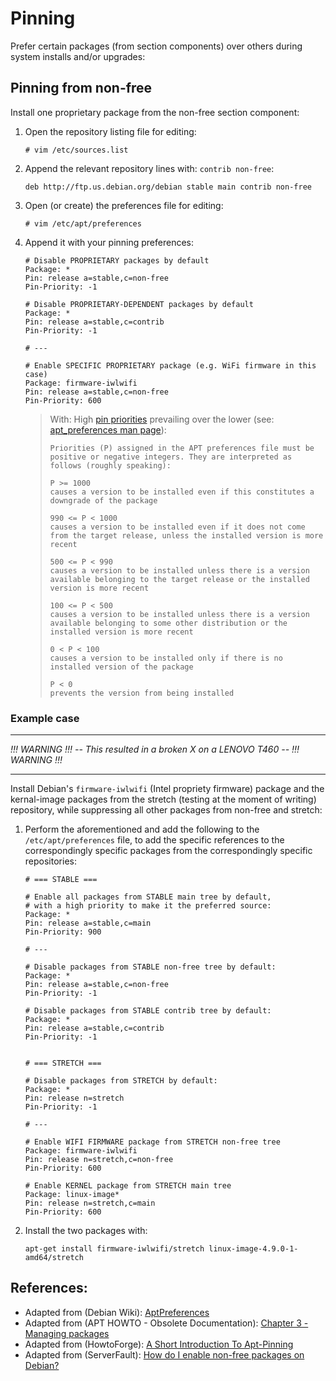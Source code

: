 # Pinning

Prefer certain packages (from section components) over others during system installs and/or upgrades:


## Pinning from non-free

Install one proprietary package from the non-free section component:

1.	Open the repository listing file for editing:

    ```
    # vim /etc/sources.list
    ```

2.	Append the relevant repository lines with: `contrib non-free`:

    ```shell
    deb http://ftp.us.debian.org/debian stable main contrib non-free
    ```

3.	Open (or create) the preferences file for editing:

	```
	# vim /etc/apt/preferences
    ```

4.	Append it with your pinning preferences:

    ```shell
    # Disable PROPRIETARY packages by default
    Package: *
    Pin: release a=stable,c=non-free
    Pin-Priority: -1

    # Disable PROPRIETARY-DEPENDENT packages by default
    Package: *
    Pin: release a=stable,c=contrib
    Pin-Priority: -1

    # ---

    # Enable SPECIFIC PROPRIETARY package (e.g. WiFi firmware in this case)
    Package: firmware-iwlwifi
    Pin: release a=stable,c=non-free
    Pin-Priority: 600
    ```

    >	With: High [pin priorities][3] prevailing over the lower (see: [apt_preferences man page][5]):
    >
    >	```
    >	Priorities (P) assigned in the APT preferences file must be positive or negative integers. They are interpreted as follows (roughly speaking):
    >
    >	P >= 1000
    >	causes a version to be installed even if this constitutes a downgrade of the package
    >
    >	990 <= P < 1000
    >	causes a version to be installed even if it does not come from the target release, unless the installed version is more recent
    >
    >	500 <= P < 990
    >	causes a version to be installed unless there is a version available belonging to the target release or the installed version is more recent
    >
    >	100 <= P < 500
    >	causes a version to be installed unless there is a version available belonging to some other distribution or the installed version is more recent
    >
    >	0 < P < 100
    >	causes a version to be installed only if there is no installed version of the package
    >
    >	P < 0
    >	prevents the version from being installed
    >	```


### Example case

-----

_!!! WARNING !!! -- This resulted in a broken X on a LENOVO T460 -- !!! WARNING !!!_

-----

Install Debian's `firmware-iwlwifi` (Intel propriety firmware) package and the kernal-image packages from the stretch (testing at the moment of writing) repository, while suppressing all other packages from non-free and stretch:

1. Perform the aforementioned and add the following to the `/etc/apt/preferences` file, to add the specific references to the correspondingly specific packages from the correspondingly specific repositories:

	```shell
	# === STABLE ===

	# Enable all packages from STABLE main tree by default,
	# with a high priority to make it the preferred source:
	Package: *
	Pin: release a=stable,c=main
	Pin-Priority: 900

	# ---

	# Disable packages from STABLE non-free tree by default:
	Package: *
	Pin: release a=stable,c=non-free
	Pin-Priority: -1

	# Disable packages from STABLE contrib tree by default:
	Package: *
	Pin: release a=stable,c=contrib
	Pin-Priority: -1


	# === STRETCH ===

	# Disable packages from STRETCH by default:
	Package: *
	Pin: release n=stretch
	Pin-Priority: -1

	# ---

	# Enable WIFI FIRMWARE package from STRETCH non-free tree
	Package: firmware-iwlwifi
	Pin: release n=stretch,c=non-free
	Pin-Priority: 600

	# Enable KERNEL package from STRETCH main tree
	Package: linux-image*
	Pin: release n=stretch,c=main
	Pin-Priority: 600
	```

2. Install the two packages with:

	```
	apt-get install firmware-iwlwifi/stretch linux-image-4.9.0-1-amd64/stretch
	```

## References:

- Adapted from (Debian Wiki): [AptPreferences][1]
- Adapted from (APT HOWTO - Obsolete Documentation): [Chapter 3 - Managing packages][2]
- Adapted from (HowtoForge): [A Short Introduction To Apt-Pinning][3]
- Adapted from (ServerFault): [How do I enable non-free packages on Debian?][4]


<!-- REFERENCES -->

[1]:https://wiki.debian.org/AptPreferences
[2]:https://www.debian.org/doc/manuals/apt-howto/ch-apt-get.en.html
[3]:https://www.howtoforge.com/a-short-introduction-to-apt-pinning
[4]:http://serverfault.com/a/580700/372187
[5]:https://
